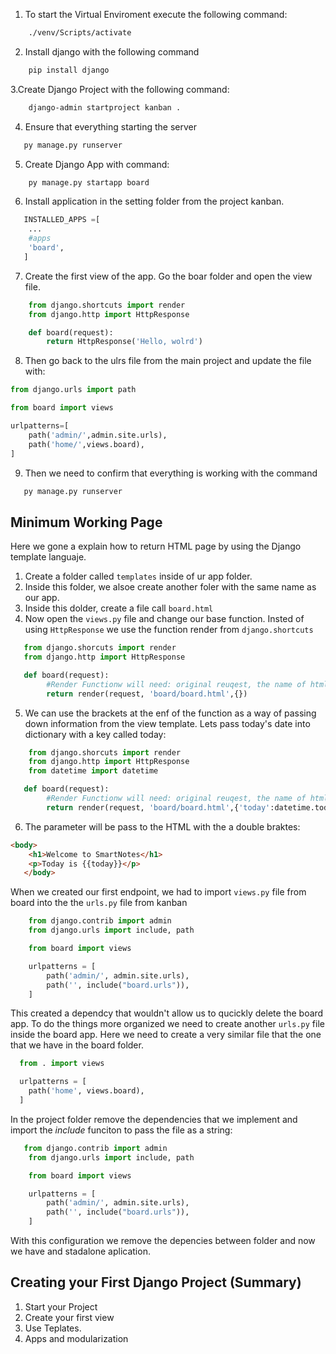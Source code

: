

1. To start the Virtual Enviroment execute the following command: 
```bash
    ./venv/Scripts/activate
```

2. Install django with the following command
```bash
    pip install django
```

3.Create Django Project with the following command:
```bash
    django-admin startproject kanban .
``` 

4. Ensure that everything starting the server
```bash
   py manage.py runserver
```

5. Create Django App with command:
```bash
    py manage.py startapp board
```

6. Install application in the setting folder from the project kanban. 
```py
   INSTALLED_APPS =[
    ...
    #apps
    'board',
   ]
```

7. Create the first view of the app. Go the boar folder and open the view file.
```py
    from django.shortcuts import render
    from django.http import HttpResponse

    def board(request):
        return HttpResponse('Hello, wolrd')
```

8. Then go back to the ulrs file from the main project and update the file with:
```py
from django.urls import path

from board import views

urlpatterns=[
    path('admin/',admin.site.urls),
    path('home/',views.board),
]
```

9. Then we need to confirm that everything is working with the command
```py
   py manage.py runserver
```



## Minimum Working Page
Here we gone a explain how to return HTML page by using  the Django template languaje. 

1. Create a folder called `templates` inside of ur app folder. 
2. Inside this folder, we alsoe create another foler with the same name as our app. 
3. Inside this dolder, create a file call `board.html`
4. Now open the `views.py` file and change our base function. Insted of using `HttpResponse` we use the function render from `django.shortcuts`
```py
   from django.shorcuts import render
   from django.http import HttpResponse

   def board(request):
        #Render Functionw will need: original reuqest, the name of html template and empty brakets              
        return render(request, 'board/board.html',{})
```
5. We can use the brackets at the enf of the function as a way of passing down information from the view template. Lets pass today's date into dictionary with a key called today:
```py
    from django.shorcuts import render
    from django.http import HttpResponse
    from datetime import datetime

   def board(request):
        #Render Functionw will need: original reuqest, the name of html template and empty brakets              
        return render(request, 'board/board.html',{'today':datetime.today()})
```

6. The parameter will be pass to the HTML with the a double braktes: 
```html
<body>
    <h1>Welcome to SmartNotes</h1>
    <p>Today is {{today}}</p>
   </body>
```

When we created our first endpoint, we had to import `views.py` file from board into the the `urls.py` file from kanban
```py
    from django.contrib import admin
    from django.urls import include, path

    from board import views

    urlpatterns = [
        path('admin/', admin.site.urls),
        path('', include("board.urls")),
    ]
```
This created a dependcy that wouldn't allow us to qucickly delete the board app. To do the things more organized we need to create another `urls.py` file inside the board app.  Here we need to create a very similar file that the one that we have in the board folder.

```py
  from . import views

  urlpatterns = [
    path('home', views.board),
  ]
```
In the project folder remove the dependencies that we implement and import the *include* funciton to pass the file as a string:
```py
   from django.contrib import admin
    from django.urls import include, path

    from board import views

    urlpatterns = [
        path('admin/', admin.site.urls),
        path('', include("board.urls")),
    ]
```
With this configuration we remove the depencies between folder and now we have and stadalone aplication.


## Creating your First Django Project (Summary)

1. Start your Project
2. Create your first view
3. Use Teplates.
4. Apps and modularization
